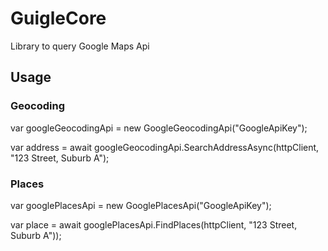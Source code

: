 # GuigleCore
Library to query Google Maps Api


## Usage
### Geocoding

var googleGeocodingApi = new GoogleGeocodingApi("GoogleApiKey");

var address = await googleGeocodingApi.SearchAddressAsync(httpClient, "123 Street, Suburb A");


### Places
var googlePlacesApi = new GooglePlacesApi("GoogleApiKey");

var place = await googlePlacesApi.FindPlaces(httpClient, "123 Street, Suburb A"));
